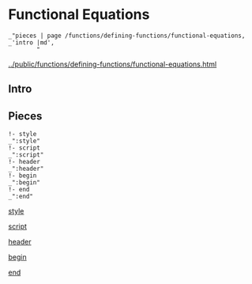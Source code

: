 # Functional Equations

    _"pieces | page /functions/defining-functions/functional-equations, _'intro |md',
            "

[../public/functions/defining-functions/functional-equations.html](# "save:")


## Intro

## Pieces

    !- style
    _":style"
    !- script
    _":script"
    !- header
    _":header"
    !- begin
    _":begin"
    !- end
    _":end"

[style]() 

[script]()

[header]()

[begin]()

[end]()

